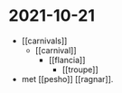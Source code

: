 # 2021-10-21

- [[carnivals]]
  - [[carnival]]
    - [[flancia]]
      - [[troupe]]
- met [[pesho]] [[ragnar]].